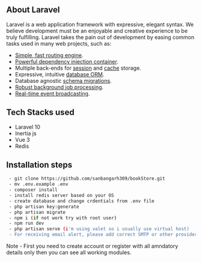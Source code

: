 ## About Laravel

Laravel is a web application framework with expressive, elegant syntax. We believe development must be an enjoyable and creative experience to be truly fulfilling. Laravel takes the pain out of development by easing common tasks used in many web projects, such as:

- [Simple, fast routing engine](https://laravel.com/docs/routing).
- [Powerful dependency injection container](https://laravel.com/docs/container).
- Multiple back-ends for [session](https://laravel.com/docs/session) and [cache](https://laravel.com/docs/cache) storage.
- Expressive, intuitive [database ORM](https://laravel.com/docs/eloquent).
- Database agnostic [schema migrations](https://laravel.com/docs/migrations).
- [Robust background job processing](https://laravel.com/docs/queues).
- [Real-time event broadcasting](https://laravel.com/docs/broadcasting).

## Tech Stacks used

 - Laravel 10
 - Inertia js
 - Vue 3
 - Redis


 ## Installation steps

``` bash
 - git clone https://github.com/sanbangarh309/bookStore.git
 - mv .env.example .env
 - composer install
 - install redis server based on your OS
 - create database and change crdentials from .env file
 - php artisan key:generate
 - php artisan migrate
 - npm i (if not work try with root user)
 - npm run dev
 - php artisan serve (i'm using valet so i usually use virtual host)
 - For receiving email alert, please add correct SMTP or other provider's detail and change queue connection to redis or database for adding jobs in queues.
 ```

 Note - First you need to create account or register with all amndatory details only then you can see all working modules.
